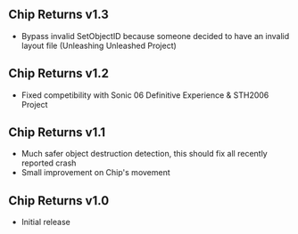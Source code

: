 ## Chip Returns v1.3

- Bypass invalid SetObjectID because someone decided to have an invalid layout file (Unleashing Unleashed Project)


## Chip Returns v1.2

- Fixed competibility with Sonic 06 Definitive Experience & STH2006 Project


## Chip Returns v1.1

- Much safer object destruction detection, this should fix all recently reported crash
- Small improvement on Chip's movement


## Chip Returns v1.0

- Initial release
